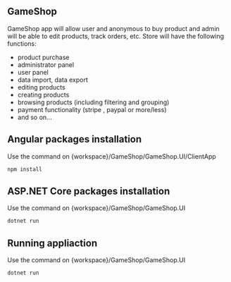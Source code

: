 ## GameShop

GameShop app will allow user and anonymous to buy product and admin will be able to edit products, track orders, etc.
Store will have the following functions:
- product purchase
- administrator panel
- user panel
- data import, data export
-  editing products
- creating products
- browsing products (including filtering and grouping)
- payment functionality (stripe , paypal or more/less)
- and so on...

## Angular packages installation

Use the command on {workspace}/GameShop/GameShop.UI/ClientApp

```bash
npm install 
```

## ASP.NET Core packages installation

Use the command on {workspace}/GameShop/GameShop.UI

```bash
dotnet run
```

## Running appliaction

Use the command on {workspace}/GameShop/GameShop.UI

```bash
dotnet run
```

